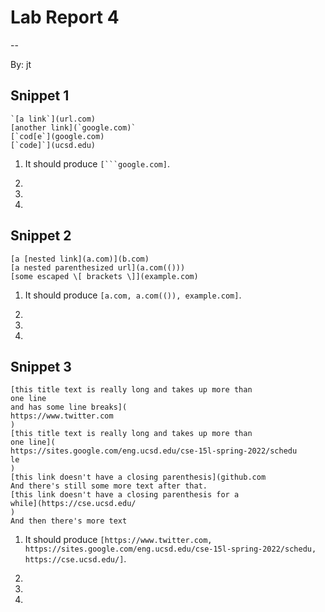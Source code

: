 # Lab Report 4
--

By: jt

## Snippet 1

```
`[a link`](url.com)
[another link](`google.com)`
[`cod[e`](google.com)
[`code]`](ucsd.edu)
```

1. It should produce `[```google.com]`.

2. 

3. 

4. 

## Snippet 2

```
[a [nested link](a.com)](b.com)
[a nested parenthesized url](a.com(()))
[some escaped \[ brackets \]](example.com)
```

1. It should produce `[a.com, a.com(()), example.com]`.

2. 

3. 

4. 

## Snippet 3

```
[this title text is really long and takes up more than
one line
and has some line breaks](
https://www.twitter.com
)
[this title text is really long and takes up more than
one line](
https://sites.google.com/eng.ucsd.edu/cse-15l-spring-2022/schedu
le
)
[this link doesn't have a closing parenthesis](github.com
And there's still some more text after that.
[this link doesn't have a closing parenthesis for a
while](https://cse.ucsd.edu/
)
And then there's more text
```

1. It should produce `[https://www.twitter.com, https://sites.google.com/eng.ucsd.edu/cse-15l-spring-2022/schedu, https://cse.ucsd.edu/]`.

2. 

3. 

4. 